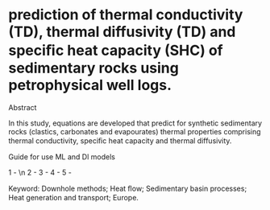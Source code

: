 # prediction of thermal conductivity (TD), thermal diffusivity (TD) and speciﬁc heat capacity (SHC) of sedimentary rocks using petrophysical well logs.
Abstract

In this study, equations are developed that predict for synthetic sedimentary rocks (clastics,
carbonates and evapourates) thermal properties comprising thermal conductivity, speciﬁc heat
capacity and thermal diffusivity.

Guide for use ML and Dl models

1 - \n
2 -
3 -
4 -
5 -

Keyword: Downhole methods; Heat ﬂow; Sedimentary basin processes; Heat generation and transport; Europe. 

